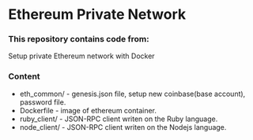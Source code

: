 # Ethereum Private Network

### This repository contains code from:

Setup private Ethereum network with Docker

### Content

* eth_common/ - genesis.json file, setup new coinbase(base account), password file.
* Dockerfile - image of ethereum container.
* ruby_client/ - JSON-RPC client writen on the Ruby language.
* node_client/ - JSON-RPC client writen on the Nodejs language.



